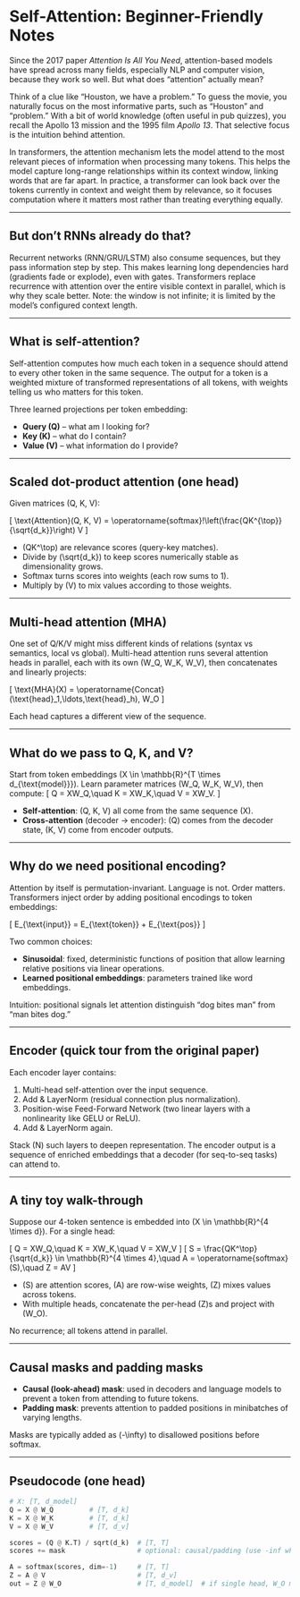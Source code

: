 # Self-Attention: Beginner-Friendly Notes

Since the 2017 paper *Attention Is All You Need*, attention-based models have spread across many fields, especially NLP and computer vision, because they work so well. But what does “attention” actually mean?

Think of a clue like “Houston, we have a problem.” To guess the movie, you naturally focus on the most informative parts, such as “Houston” and “problem.” With a bit of world knowledge (often useful in pub quizzes), you recall the Apollo 13 mission and the 1995 film *Apollo 13*. That selective focus is the intuition behind attention.

In transformers, the attention mechanism lets the model attend to the most relevant pieces of information when processing many tokens. This helps the model capture long-range relationships within its context window, linking words that are far apart. In practice, a transformer can look back over the tokens currently in context and weight them by relevance, so it focuses computation where it matters most rather than treating everything equally.

---

## But don’t RNNs already do that?

Recurrent networks (RNN/GRU/LSTM) also consume sequences, but they pass information step by step. This makes learning long dependencies hard (gradients fade or explode), even with gates. Transformers replace recurrence with attention over the entire visible context in parallel, which is why they scale better. Note: the window is not infinite; it is limited by the model’s configured context length.

---

## What is self-attention?

Self-attention computes how much each token in a sequence should attend to every other token in the same sequence. The output for a token is a weighted mixture of transformed representations of all tokens, with weights telling us who matters for this token.

Three learned projections per token embedding:
- **Query (Q)** – what am I looking for?
- **Key (K)** – what do I contain?
- **Value (V)** – what information do I provide?

---

## Scaled dot-product attention (one head)

Given matrices \(Q, K, V\):

\[
\text{Attention}(Q, K, V) = \operatorname{softmax}\!\left(\frac{QK^{\top}}{\sqrt{d_k}}\right) V
\]

- \(QK^\top\) are relevance scores (query-key matches).
- Divide by \(\sqrt{d_k}\) to keep scores numerically stable as dimensionality grows.
- Softmax turns scores into weights (each row sums to 1).
- Multiply by \(V\) to mix values according to those weights.

---

## Multi-head attention (MHA)

One set of Q/K/V might miss different kinds of relations (syntax vs semantics, local vs global). Multi-head attention runs several attention heads in parallel, each with its own \(W_Q, W_K, W_V\), then concatenates and linearly projects:

\[
\text{MHA}(X) = \operatorname{Concat}(\text{head}_1,\ldots,\text{head}_h)\, W_O
\]

Each head captures a different view of the sequence.

---

## What do we pass to Q, K, and V?

Start from token embeddings \(X \in \mathbb{R}^{T \times d_{\text{model}}}\). Learn parameter matrices \(W_Q, W_K, W_V\), then compute:
\[
Q = XW_Q,\quad K = XW_K,\quad V = XW_V.
\]

- **Self-attention**: \(Q, K, V\) all come from the same sequence \(X\).
- **Cross-attention** (decoder → encoder): \(Q\) comes from the decoder state, \(K, V\) come from encoder outputs.

---

## Why do we need positional encoding?

Attention by itself is permutation-invariant. Language is not. Order matters. Transformers inject order by adding positional encodings to token embeddings:

\[
E_{\text{input}} = E_{\text{token}} + E_{\text{pos}}
\]

Two common choices:
- **Sinusoidal**: fixed, deterministic functions of position that allow learning relative positions via linear operations.
- **Learned positional embeddings**: parameters trained like word embeddings.

Intuition: positional signals let attention distinguish “dog bites man” from “man bites dog.”

---

## Encoder (quick tour from the original paper)

Each encoder layer contains:
1. Multi-head self-attention over the input sequence.  
2. Add & LayerNorm (residual connection plus normalization).  
3. Position-wise Feed-Forward Network (two linear layers with a nonlinearity like GELU or ReLU).  
4. Add & LayerNorm again.

Stack \(N\) such layers to deepen representation. The encoder output is a sequence of enriched embeddings that a decoder (for seq-to-seq tasks) can attend to.

---

## A tiny toy walk-through

Suppose our 4-token sentence is embedded into \(X \in \mathbb{R}^{4 \times d}\). For a single head:

\[
Q = XW_Q,\quad K = XW_K,\quad V = XW_V
\]
\[
S = \frac{QK^\top}{\sqrt{d_k}} \in \mathbb{R}^{4 \times 4},\quad A = \operatorname{softmax}(S),\quad Z = AV
\]

- \(S\) are attention scores, \(A\) are row-wise weights, \(Z\) mixes values across tokens.
- With multiple heads, concatenate the per-head \(Z\)s and project with \(W_O\).

No recurrence; all tokens attend in parallel.

---

## Causal masks and padding masks

- **Causal (look-ahead) mask**: used in decoders and language models to prevent a token from attending to future tokens.
- **Padding mask**: prevents attention to padded positions in minibatches of varying lengths.

Masks are typically added as \(-\infty\) to disallowed positions before softmax.

---

## Pseudocode (one head)

```python
# X: [T, d_model]
Q = X @ W_Q         # [T, d_k]
K = X @ W_K         # [T, d_k]
V = X @ W_V         # [T, d_v]

scores = (Q @ K.T) / sqrt(d_k)  # [T, T]
scores += mask                  # optional: causal/padding (use -inf where blocked)

A = softmax(scores, dim=-1)     # [T, T]
Z = A @ V                       # [T, d_v]
out = Z @ W_O                   # [T, d_model]  # if single head, W_O may be identity

